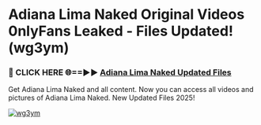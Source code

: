 # Adiana Lima Naked Original Videos 0nlyFans Leaked - Files Updated! (wg3ym)

<h3>🔴 CLICK HERE 🌐==►► <a href="https://tinyurl.com/yckcrads" rel="nofollow">Adiana Lima Naked Updated Files</a></h3>

Get Adiana Lima Naked and all content. Now you can access all videos and pictures of Adiana Lima Naked. New Updated Files 2025!

[![wg3ym](https://i.imgur.com/hpKpOFt.gif)](https://tinyurl.com/yckcrads)
